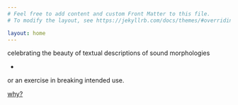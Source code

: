 ```yaml
---
# Feel free to add content and custom Front Matter to this file.
# To modify the layout, see https://jekyllrb.com/docs/themes/#overriding-theme-defaults

layout: home
---
```

celebrating the beauty of textual descriptions of sound morphologies

-
or an exercise in breaking intended use.

[why?](about)
